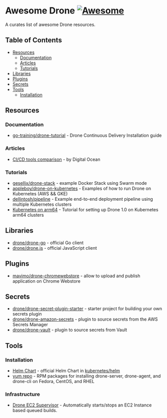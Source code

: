 # Awesome Drone [![Awesome](https://awesome.re/badge.svg)](https://awesome.re)

A curates list of awesome Drone resources.

## Table of Contents

- [Resources](#resources)
  - [Documentation](#documentation)
  - [Articles](#articles)
  - [Tutorials](#tutorials)
- [Libraries](#libraries)
- [Plugins](#plugins)
- [Secrets](#secrets)
- [Tools](#tools)
  - [Installation](#installation)

## Resources

### Documentation

* [go-training/drone-tutorial](https://github.com/go-training/drone-tutorial) - Drone Continuous Delivery Installation guide

### Articles

* [CI/CD tools comparison](https://www.digitalocean.com/community/tutorials/ci-cd-tools-comparison-jenkins-gitlab-ci-buildbot-drone-and-concourse) - by Digital Ocean

### Tutorials

* [gesellix/drone-stack](https://github.com/gesellix/drone-stack) - example Docker Stack using Swarm mode
* [appleboy/drone-on-kubernetes](https://github.com/appleboy/drone-on-kubernetes/) - Examples of how to run Drone on Kubernetes (AWS && GKE)
* [dellintosh/pipeline](https://github.com/dellintosh/pipeline) - Example end-to-end deployment pipeline using multiple Kubernetes clusters
* [Kubernetes on arm64](https://thepracticalsysadmin.com/set-up-drone-on-arm64-kubernetes-clusters/) - Tutorial for setting up Drone 1.0 on Kubernetes arm64 clusters

## Libraries

* [drone/drone-go](https://github.com/drone/drone-go) - official Go client
* [drone/drone.js](https://github.com/drone/drone-js) - official JavaScript client

## Plugins

* [mavimo/drone-chromewebstore](https://github.com/mavimo/drone-chromewebstore) - allow to upload and publish application on Chrome Webstore

## Secrets

* [drone/drone-secret-plugin-starter](https://github.com/drone/drone-secret-plugin-starter) - starter project for building your own secrets plugin
* [drone/drone-amazon-secrets](https://github.com/drone/drone-amazon-secrets) - plugin to source secrets from the AWS Secrets Manager 
* [drone/drone-vault](https://github.com/drone/drone-vault) - plugin to source secrets from Vault

## Tools

### Installation

* [Helm Chart](https://github.com/kubernetes/charts/tree/master/stable/drone) - official Helm Chart in [kubernetes/helm](https://github.com/kubernetes/charts)
* [yum repo](https://copr.fedorainfracloud.org/coprs/carlwgeorge/drone/) - RPM packages for installing drone-server, drone-agent, and drone-cli on Fedora, CentOS, and RHEL

### Infrastructure

* [Drone EC2 Supervisor](https://github.com/fountainheadtechnologies/drone-ec2-supervisor#drone-ec2-supervisor) - Automatically starts/stops an EC2 Instance based queued builds.
